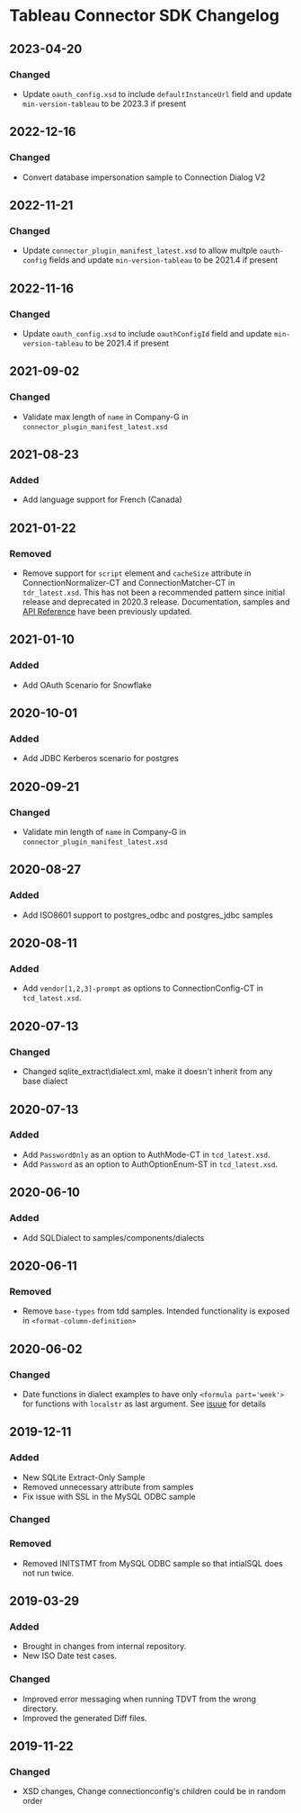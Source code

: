 # Tableau Connector SDK Changelog
## 2023-04-20
### Changed
- Update `oauth_config.xsd` to include `defaultInstanceUrl` field and update `min-version-tableau` to be 2023.3 if present
## 2022-12-16
### Changed
- Convert database impersonation sample to Connection Dialog V2     
## 2022-11-21
### Changed
- Update `connector_plugin_manifest_latest.xsd` to allow multple `oauth-config` fields and update `min-version-tableau` to be 2021.4 if present
## 2022-11-16
### Changed
- Update `oauth_config.xsd` to include `oauthConfigId` field and update `min-version-tableau` to be 2021.4 if present
## 2021-09-02
### Changed
- Validate max length of `name` in Company-G in `connector_plugin_manifest_latest.xsd`
## 2021-08-23
### Added
- Add language support for French (Canada)
## 2021-01-22
### Removed
- Remove support for `script` element and `cacheSize` attribute in ConnectionNormalizer-CT and ConnectionMatcher-CT in `tdr_latest.xsd`.  This has not been a recommended pattern since initial release and deprecated in 2020.3 release.  Documentation, samples and [API Reference](https://tableau.github.io/connector-plugin-sdk/docs/api-reference) have been previously updated.
## 2021-01-10
### Added
- Add OAuth Scenario for Snowflake
## 2020-10-01
### Added
- Add JDBC Kerberos scenario for postgres

## 2020-09-21
### Changed
- Validate min length of `name` in Company-G in `connector_plugin_manifest_latest.xsd`

## 2020-08-27
### Added
- Add ISO8601 support to postgres_odbc and postgres_jdbc samples

## 2020-08-11
### Added
-  Add `vendor[1,2,3]-prompt` as options to ConnectionConfig-CT in `tcd_latest.xsd`.

## 2020-07-13
### Changed
- Changed sqlite_extract\dialect.xml, make it doesn't inherit from any base dialect

## 2020-07-13
### Added
- Add `PasswordOnly` as an option to AuthMode-CT in `tcd_latest.xsd`.
- Add `Password` as an option to AuthOptionEnum-ST in `tcd_latest.xsd`.


## 2020-06-10
### Added
- Add SQLDialect to samples/components/dialects

## 2020-06-11
### Removed
- Remove `base-types` from tdd samples. Intended functionality is exposed in `<format-column-definition>`

## 2020-06-02
### Changed
- Date functions in dialect examples to have only `<formula part='week'>` for functions with `localstr` as last argument. See [isuue](https://github.com/tableau/connector-plugin-sdk/issues/505) for details

## 2019-12-11
### Added
- New SQLite Extract-Only Sample
- Removed unnecessary attribute from samples
- Fix issue with SSL in the MySQL ODBC sample
### Changed
### Removed
- Removed INITSTMT from MySQL ODBC sample so that intialSQL does not run twice.

## 2019-03-29
### Added
- Brought in changes from internal repository.
- New ISO Date test cases.
### Changed
- Improved error messaging when running TDVT from the wrong directory.
- Improved the generated Diff files.

## 2019-11-22

### Changed
- XSD changes, Change connectionconfig's children could be in random order
